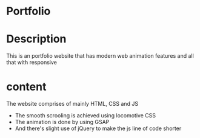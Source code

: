 # Portfolio
# Description
This is an portfolio website that has modern web animation features and all that with responsive

# content
The website comprises of mainly HTML, CSS and JS
- The smooth scrooling is achieved using locomotive CSS
- The animation is done by using GSAP
- And there's slight use of jQuery to make the js line of code shorter
